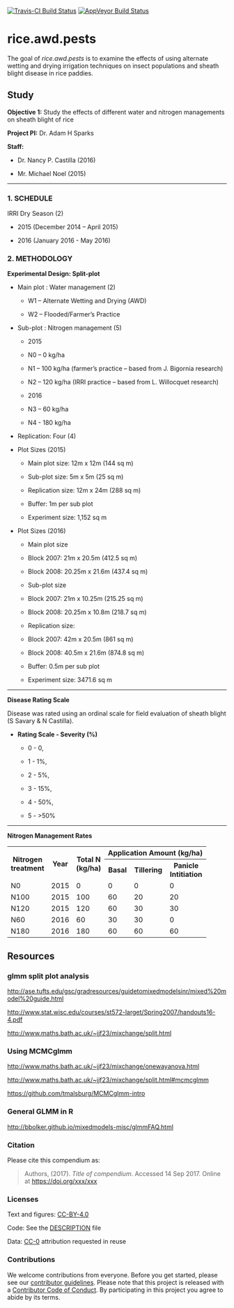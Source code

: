 
<!-- README.md is generated from README.Rmd. Please edit that file -->
[![Travis-CI Build Status](https://travis-ci.org/phytopathology/rice_awd_pests.svg?branch=master)](https://travis-ci.org/phytopathology/rice_awd_pests) [![AppVeyor Build Status](https://ci.appveyor.com/api/projects/status/github/phytopathology/rice_awd_pests?branch=master&svg=true)](https://ci.appveyor.com/project/phytopathology/rice_awd_pests)

rice.awd.pests
==============

The goal of *rice.awd.pests* is to examine the effects of using alternate wetting and drying irrigation techniques on insect populations and sheath blight disease in rice paddies.

Study
-----

**Objective 1:** Study the effects of different water and nitrogen managements on sheath blight of rice

**Project PI:** Dr. Adam H Sparks

**Staff:**

-   Dr. Nancy P. Castilla (2016)

-   Mr. Michael Noel (2015)

------------------------------------------------------------------------

### 1. SCHEDULE

IRRI Dry Season (2)

-   2015 (December 2014 – April 2015)

-   2016 (January 2016 - May 2016)

### 2. METHODOLOGY

**Experimental Design: Split-plot**

-   Main plot : Water management (2)

    -   W1 – Alternate Wetting and Drying (AWD)

    -   W2 – Flooded/Farmer’s Practice

-   Sub-plot : Nitrogen management (5)

    -   2015

    -   N0 – 0 kg/ha

    -   N1 – 100 kg/ha (farmer’s practice – based from J. Bigornia research)

    -   N2 – 120 kg/ha (IRRI practice – based from L. Willocquet research)

    -   2016

    -   N3 – 60 kg/ha

    -   N4 - 180 kg/ha

-   Replication: Four (4)

-   Plot Sizes (2015)

    -   Main plot size: 12m x 12m (144 sq m)

    -   Sub-plot size: 5m x 5m (25 sq m)

    -   Replication size: 12m x 24m (288 sq m)

    -   Buffer: 1m per sub plot

    -   Experiment size: 1,152 sq m

-   Plot Sizes (2016)

    -   Main plot size

    -   Block 2007: 21m x 20.5m (412.5 sq m)

    -   Block 2008: 20.25m x 21.6m (437.4 sq m)

    -   Sub-plot size

    -   Block 2007: 21m x 10.25m (215.25 sq m)

    -   Block 2008: 20.25m x 10.8m (218.7 sq m)

    -   Replication size:

    -   Block 2007: 42m x 20.5m (861 sq m)

    -   Block 2008: 40.5m x 21.6m (874.8 sq m)

    -   Buffer: 0.5m per sub plot

    -   Experiment size: 3471.6 sq m

------------------------------------------------------------------------

**Disease Rating Scale**

Disease was rated using an ordinal scale for field evaluation of sheath blight (S Savary & N Castilla).

-   **Rating Scale - Severity (%)**

    -   0 - 0,

    -   1 - 1%,

    -   2 - 5%,

    -   3 - 15%,

    -   4 - 50%,

    -   5 - &gt;50%

------------------------------------------------------------------------

**Nitrogen Management Rates**

<table width="500">
<tr>
<th rowspan="2">
Nitrogen<br>treatment
</th>
<th rowspan="2">
Year
</th>
<th rowspan="2">
Total N<br>(kg/ha)
</th>
<th colspan="4">
Application Amount (kg/ha)
</th>
</tr>
<tr>
<th>
Basal
</th>
<th>
Tillering
</th>
<th>
Panicle<br>Intitiation
</th>
</tr>
<tr>
<td>
N0
</td>
<td>
2015
</td>
<td>
0
</td>
<td>
0
</td>
<td>
0
</td>
<td>
0
</td>
</tr>
<tr>
<td>
N100
</td>
<td>
2015
</td>
<td>
100
</td>
<td>
60
</td>
<td>
20
</td>
<td>
20
</td>
</tr>
<tr>
<td>
N120
</td>
<td>
2015
</td>
<td>
120
</td>
<td>
60
</td>
<td>
30
</td>
<td>
30
</td>
</tr>
<tr>
<td>
N60
</td>
<td>
2016
</td>
<td>
60
</td>
<td>
30
</td>
<td>
30
</td>
<td>
0
</td>
</tr>
<tr>
<td>
N180
</td>
<td>
2016
</td>
<td>
180
</td>
<td>
60
</td>
<td>
60
</td>
<td>
60
</td>
</tr>
</table>

Resources
---------

### glmm split plot analysis

<http://ase.tufts.edu/gsc/gradresources/guidetomixedmodelsinr/mixed%20model%20guide.html>

<http://www.stat.wisc.edu/courses/st572-larget/Spring2007/handouts16-4.pdf>

<http://www.maths.bath.ac.uk/~jjf23/mixchange/split.html>

### Using MCMCglmm

<http://www.maths.bath.ac.uk/~jjf23/mixchange/onewayanova.html>

<http://www.maths.bath.ac.uk/~jjf23/mixchange/split.html#mcmcglmm>

<https://github.com/tmalsburg/MCMCglmm-intro>

### General GLMM in R

<http://bbolker.github.io/mixedmodels-misc/glmmFAQ.html>

### Citation

Please cite this compendium as:

> Authors, (2017). *Title of compendium*. Accessed 14 Sep 2017. Online at <https://doi.org/xxx/xxx>

### Licenses

Text and figures: [CC-BY-4.0](http://creativecommons.org/licenses/by/4.0/)

Code: See the [DESCRIPTION](DESCRIPTION) file

Data: [CC-0](http://creativecommons.org/publicdomain/zero/1.0/) attribution requested in reuse

### Contributions

We welcome contributions from everyone. Before you get started, please see our [contributor guidelines](CONTRIBUTING.md). Please note that this project is released with a [Contributor Code of Conduct](CONDUCT.md). By participating in this project you agree to abide by its terms.

